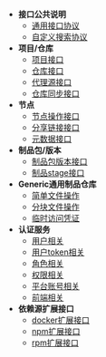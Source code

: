 - **接口公共说明**
  - [通用接口协议](common/common.md)
  - [自定义搜索协议](common/search.md)
- **项目/仓库**
  - [项目接口](repo/project.md)
  - [仓库接口](repo/repository.md)
  - [代理源接口](repo/proxy-channel.md)
  - [仓库同步接口](repo/replication.md)
- **节点**
  - [节点操作接口](node/node.md)
  - [分享链接接口](node/share.md)
  - [元数据接口](node/metadata.md)
- **制品包/版本**
  - [制品包版本接口](package/package.md)
  - [制品stage接口](package/stage.md)
- **Generic通用制品仓库**
    - [简单文件操作](generic/simple.md)
    - [分块文件操作](generic/block.md)
    - [临时访问凭证](generic/temporary-access.md)
- **认证服务**
  - [用户相关](auth/user.md)
  - [用户token相关](auth/token.md)
  - [角色相关](auth/role.md)
  - [权限相关](auth/permission.md)
  - [平台账号相关](auth/account.md)
  - [前端相关](auth/ext.md)
- **依赖源扩展接口**
  - [docker扩展接口](registry/docker.md)
  - [npm扩展接口](registry/npm.md)
  - [rpm扩展接口](registry/rpm.md)
